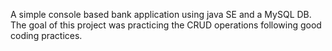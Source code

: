  A simple console based bank application using java SE and a MySQL DB. <br>
 The goal of this project was practicing the CRUD operations following good coding practices.
 
